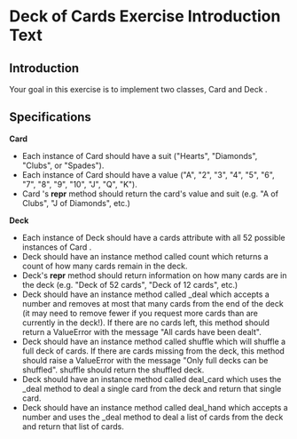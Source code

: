 # Deck of Cards Exercise Introduction Text

## Introduction

Your goal in this exercise is to implement two classes, Card  and Deck .

## Specifications

**Card**

* Each instance of Card should have a suit ("Hearts", "Diamonds", "Clubs", or "Spades").
* Each instance of Card should have a value ("A", "2", "3", "4", "5", "6", "7", "8", "9", "10", "J", "Q", "K").
* Card 's __repr__  method should return the card's value and suit (e.g. "A of Clubs", "J of Diamonds", etc.)

**Deck**

* Each instance of Deck should have a cards attribute with all 52 possible instances of Card .
* Deck  should have an instance method called count  which returns a count of how many cards remain in the deck.
* Deck's __repr__  method should return information on how many cards are in the deck (e.g. "Deck of 52 cards", "Deck of 12 cards", etc.)
* Deck should have an instance method called _deal  which accepts a number and removes at most that many cards from the end of the deck (it may need to remove fewer if you request more cards than are currently in the deck!). If there are no cards left, this method should return a ValueError  with the message "All cards have been dealt".
* Deck should have an instance method called shuffle  which will shuffle a full deck of cards. If there are cards missing from the deck, this method should raise a ValueError  with the message "Only full decks can be shuffled". shuffle should return the shuffled deck.
* Deck should have an instance method called deal_card  which uses the _deal  method to deal a single card from the deck and return that single card.
* Deck should have an instance method called deal_hand  which accepts a number and uses the _deal  method to deal a list of cards from the deck and return that list of cards.
